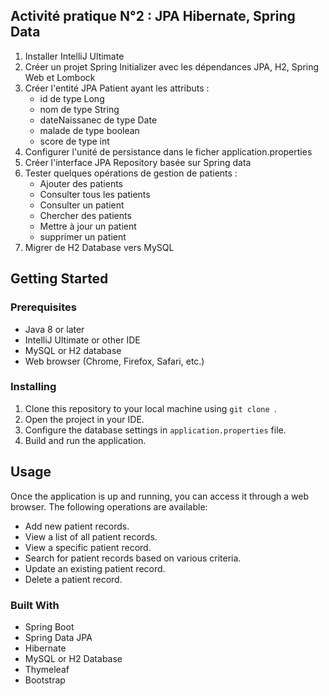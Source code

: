 
<h2>Activité pratique N°2 : JPA Hibernate, Spring Data</h2>
<ol>
  <li>Installer IntelliJ Ultimate</li>
  <li>Créer un projet Spring Initializer avec les dépendances JPA, H2, Spring Web et Lombock</li>
  <li>Créer l'entité JPA Patient ayant les attributs :
    <ul>
      <li>id de type Long</li>
      <li>nom de type String</li>
      <li>dateNaissanec de type Date</li>
      <li>malade de type boolean</li>
      <li>score de type int</li>
    </ul>
  </li>
  <li>Configurer l'unité de persistance dans le ficher application.properties</li>
  <li>Créer l'interface JPA Repository basée sur Spring data</li>
  <li>Tester quelques opérations de gestion de patients :
    <ul>
      <li>Ajouter des patients</li>
      <li>Consulter tous les patients</li>
      <li>Consulter un patient</li>
      <li>Chercher des patients</li>
      <li>Mettre à jour un patient</li>
      <li>supprimer un patient</li>
    </ul>
  </li>
  <li>Migrer de H2 Database vers MySQL</li>
</ol>
<h2>Getting Started</h2>
<h3>Prerequisites</h3>
<ul>
  <li>Java 8 or later</li>
  <li>IntelliJ Ultimate or other IDE</li>
  <li>MySQL or H2 database</li>
  <li>Web browser (Chrome, Firefox, Safari, etc.)</li>
</ul>
<h3>Installing</h3>
<ol>
  <li>Clone this repository to your local machine using <code>git clone </code>.</li>
  <li>Open the project in your IDE.</li>
  <li>Configure the database settings in <code>application.properties</code> file.</li>
  <li>Build and run the application.</li>
</ol>
<h2>Usage</h2>
<p>Once the application is up and running, you can access it through a web browser. The following operations are available:</p>
<ul>
  <li>Add new patient records.</li>
  <li>View a list of all patient records.</li>
  <li>View a specific patient record.</li>
  <li>Search for patient records based on various criteria.</li>
  <li>Update an existing patient record.</li>
  <li>Delete a patient record.</li>
</ul>
<h3>Built With</h3>
<ul>
  <li>Spring Boot</li>
  <li>Spring Data JPA</li>
  <li>Hibernate</li>
  <li>MySQL or H2 Database</li>
  <li>Thymeleaf</li>
  <li>Bootstrap</li>
</ul>
